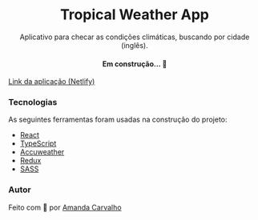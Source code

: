 <h1 align="center">Tropical Weather App</h1>

<p align="center">Aplicativo para checar as condições climáticas, buscando por cidade (inglês).</p>



<h4 align="center">Em construção... 🚀</h4>


<a href="#">Link da aplicação (Netlify)</a>

### Tecnologias

As seguintes ferramentas foram usadas na construção do projeto:

- [React](https://pt-br.reactjs.org/)
- [TypeScript](https://www.typescriptlang.org/)
- [Accuweather](https://developer.accuweather.com/)
- [Redux](https://react-redux.js.org/)
- [SASS](https://sass-lang.com/)

### Autor

Feito com 💙 por <a href="https://www.linkedin.com/in/carvalhot-amanda/">Amanda Carvalho</a>
